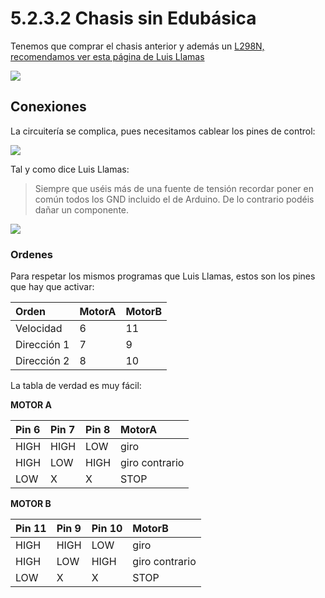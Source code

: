 # 5.2.3.2 Chasis sin Edubásica

Tenemos que comprar el chasis anterior y además un [L298N, recomendamos ver esta página de Luis Llamas](https://www.luisllamas.es/arduino-motor-corriente-continua-l298n/)

![](https://www.luisllamas.es/wp-content/uploads/2016/05/arduino-l298n.png)

## Conexiones

La circuitería se complica, pues necesitamos cablear los pines de control:

![](https://www.luisllamas.es/wp-content/uploads/2016/05/arduino-l298n-conexion.png)

Tal y como dice Luis Llamas:

> Siempre que uséis más de una fuente de tensión recordar poner en común todos los GND incluido el de Arduino. De lo contrario podéis dañar un componente.

![](http://fritzing.org/media/fritzing-repo/projects/w/working-with-l298n-dc-motor-driver/images/Breadboard.png)

### Ordenes

Para respetar los mismos programas que Luis Llamas, estos son los pines que hay que activar:

| Orden | MotorA | MotorB |
| :--- | :--- | :--- |
| Velocidad | 6 | 11 |
| Dirección 1 | 7 | 9 |
| Dirección 2 | 8 | 10 |

La tabla de verdad es muy fácil:

**MOTOR A**

| Pin 6 | Pin 7 | Pin 8 | MotorA |
| :--- | :--- | :--- | :--- |
| HIGH | HIGH | LOW | giro |
| HIGH | LOW | HIGH | giro contrario |
| LOW | X | X | STOP |

**MOTOR B**

| Pin 11 | Pin 9 | Pin 10 | MotorB |
| :--- | :--- | :--- | :--- |
| HIGH | HIGH | LOW | giro |
| HIGH | LOW | HIGH | giro contrario |
| LOW | X | X | STOP |

